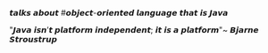 𝙩𝙖𝙡𝙠𝙨 𝙖𝙗𝙤𝙪𝙩 #𝙤𝙗𝙟𝙚𝙘𝙩-𝙤𝙧𝙞𝙚𝙣𝙩𝙚𝙙 𝙡𝙖𝙣𝙜𝙪𝙖𝙜𝙚 𝙩𝙝𝙖𝙩 𝙞𝙨 𝙅𝙖𝙫𝙖

"𝙅𝙖𝙫𝙖 𝙞𝙨𝙣’𝙩 𝙥𝙡𝙖𝙩𝙛𝙤𝙧𝙢 𝙞𝙣𝙙𝙚𝙥𝙚𝙣𝙙𝙚𝙣𝙩; 𝙞𝙩 𝙞𝙨 𝙖 𝙥𝙡𝙖𝙩𝙛𝙤𝙧𝙢"~ 𝘽𝙟𝙖𝙧𝙣𝙚 𝙎𝙩𝙧𝙤𝙪𝙨𝙩𝙧𝙪𝙥
